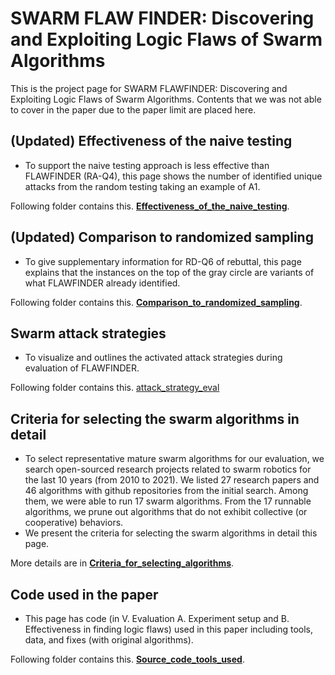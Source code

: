 # SWARM FLAW FINDER: Discovering and Exploiting Logic Flaws of Swarm Algorithms


This is the project page for SWARM FLAWFINDER: Discovering and Exploiting Logic Flaws of Swarm Algorithms. Contents that we was not able to cover in the paper due to the paper limit are placed here.

## (Updated) Effectiveness of the naive testing

- To support the naive testing approach is less effective than FLAWFINDER (RA-Q4), this page shows the number of identified unique attacks from the random testing taking an example of A1.

Following folder contains this. **[Effectiveness_of_the_naive_testing](https://github.com/adswarm/src/tree/main/Effectiveness_of_the_naive_testing)**.

## (Updated) Comparison to randomized sampling

- To give supplementary information for RD-Q6 of rebuttal, this page explains that the instances on the top of the gray circle are variants of what FLAWFINDER already identified.

Following folder contains this. **[Comparison_to_randomized_sampling](https://github.com/adswarm/src/tree/main/Comparison_to_randomized_sampling)**.

## Swarm attack strategies

- To visualize and outlines the activated attack strategies during evaluation of FLAWFINDER.

Following folder contains this. [attack_strategy_eval](https://github.com/adswarm/src/tree/main/attack_strategy_eval)

## Criteria for selecting the swarm algorithms in detail

- To select representative mature swarm algorithms for our evaluation, we search open-sourced research projects related to swarm robotics for the last 10 years (from 2010 to 2021). We listed 27 research papers and 46 algorithms with github repositories from the initial search. Among them, we were able to run 17 swarm algorithms. From the 17 runnable algorithms, we prune out algorithms that do not exhibit collective (or cooperative) behaviors.
- We present the criteria for selecting the swarm algorithms in detail this page.

More details are in **[Criteria_for_selecting_algorithms](https://github.com/adswarm/src/tree/main/Criteria_for_selecting_algorithms)**.

## Code used in the paper

- This page has code (in V. Evaluation A. Experiment setup and B. Effectiveness in finding logic flaws) used in this paper including tools, data, and fixes (with original algorithms).

Following folder contains this. **[Source_code_tools_used](https://github.com/adswarm/src/tree/main/Source_code_tools_used)**.
